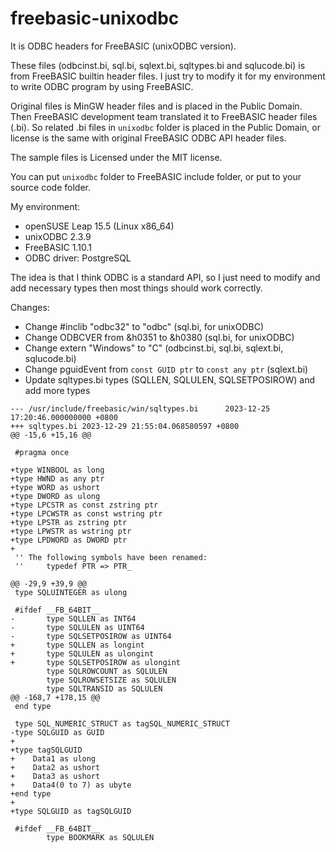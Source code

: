 freebasic-unixodbc
=====

It is ODBC headers for FreeBASIC (unixODBC version).

These files (odbcinst.bi, sql.bi, sqlext.bi, sqltypes.bi and sqlucode.bi)
is from FreeBASIC builtin header files. I just try to modify it for my
environment to write ODBC program by using FreeBASIC.

Original files is MinGW header files and is placed in the Public Domain.
Then FreeBASIC development team translated it to FreeBASIC header files (.bi).
So related .bi files in `unixodbc` folder is placed in the Public Domain,
or license is the same with original FreeBASIC ODBC API header files.

The sample files is Licensed under the MIT license.

You can put `unixodbc` folder to FreeBASIC include folder, or put to your
source code folder.

My environment:
* openSUSE Leap 15.5 (Linux x86_64)
* unixODBC 2.3.9
* FreeBASIC 1.10.1
* ODBC driver: PostgreSQL

The idea is that I think ODBC is a standard API, so I just need to modify
and add necessary types then most things should work correctly.

Changes:
* Change #inclib "odbc32" to "odbc" (sql.bi, for unixODBC)
* Change ODBCVER from &h0351 to &h0380 (sql.bi, for unixODBC)
* Change extern "Windows" to "C" (odbcinst.bi, sql.bi, sqlext.bi, sqlucode.bi)
* Change pguidEvent from `const GUID ptr` to `const any ptr` (sqlext.bi)
* Update sqltypes.bi types (SQLLEN, SQLULEN, SQLSETPOSIROW) and add more types
```
--- /usr/include/freebasic/win/sqltypes.bi      2023-12-25 17:20:46.000000000 +0800
+++ sqltypes.bi 2023-12-29 21:55:04.068580597 +0800
@@ -15,6 +15,16 @@

 #pragma once

+type WINBOOL as long
+type HWND as any ptr
+type WORD as ushort
+type DWORD as ulong
+type LPCSTR as const zstring ptr
+type LPCWSTR as const wstring ptr
+type LPSTR as zstring ptr
+type LPWSTR as wstring ptr
+type LPDWORD as DWORD ptr
+
 '' The following symbols have been renamed:
 ''     typedef PTR => PTR_

@@ -29,9 +39,9 @@
 type SQLUINTEGER as ulong

 #ifdef __FB_64BIT__
-       type SQLLEN as INT64
-       type SQLULEN as UINT64
-       type SQLSETPOSIROW as UINT64
+       type SQLLEN as longint
+       type SQLULEN as ulongint
+       type SQLSETPOSIROW as ulongint
        type SQLROWCOUNT as SQLULEN
        type SQLROWSETSIZE as SQLULEN
        type SQLTRANSID as SQLULEN
@@ -168,7 +178,15 @@
 end type

 type SQL_NUMERIC_STRUCT as tagSQL_NUMERIC_STRUCT
-type SQLGUID as GUID
+
+type tagSQLGUID
+    Data1 as ulong
+    Data2 as ushort
+    Data3 as ushort
+    Data4(0 to 7) as ubyte
+end type
+
+type SQLGUID as tagSQLGUID

 #ifdef __FB_64BIT__
        type BOOKMARK as SQLULEN
```

